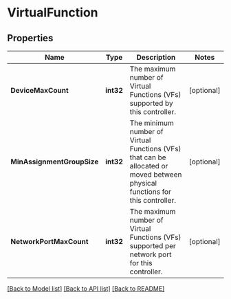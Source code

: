 # VirtualFunction

## Properties
Name | Type | Description | Notes
------------ | ------------- | ------------- | -------------
**DeviceMaxCount** | **int32** | The maximum number of Virtual Functions (VFs) supported by this controller. | [optional] 
**MinAssignmentGroupSize** | **int32** | The minimum number of Virtual Functions (VFs) that can be allocated or moved between physical functions for this controller. | [optional] 
**NetworkPortMaxCount** | **int32** | The maximum number of Virtual Functions (VFs) supported per network port for this controller. | [optional] 

[[Back to Model list]](../README.md#documentation-for-models) [[Back to API list]](../README.md#documentation-for-api-endpoints) [[Back to README]](../README.md)


